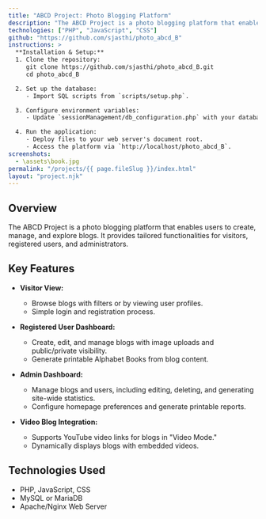 ```yaml
---
title: "ABCD Project: Photo Blogging Platform"
description: "The ABCD Project is a photo blogging platform that enables users to create, manage, and explore blogs. It provides tailored functionalities for visitors, registered users, and administrators, including advanced blog management, user controls, and dynamic content filtering."
technologies: ["PHP", "JavaScript", "CSS"]
github: "https://github.com/sjasthi/photo_abcd_B"
instructions: >
  **Installation & Setup:**
  1. Clone the repository:
     git clone https://github.com/sjasthi/photo_abcd_B.git
     cd photo_abcd_B

  2. Set up the database:
     - Import SQL scripts from `scripts/setup.php`.

  3. Configure environment variables:
     - Update `sessionManagement/db_configuration.php` with your database credentials.

  4. Run the application:
     - Deploy files to your web server's document root.
     - Access the platform via `http://localhost/photo_abcd_B`.
screenshots:
  - \assets\book.jpg
permalink: "/projects/{{ page.fileSlug }}/index.html"
layout: "project.njk"
---
```


## Overview

The ABCD Project is a photo blogging platform that enables users to create, manage, and explore blogs. It provides tailored functionalities for visitors, registered users, and administrators.

## Key Features

- **Visitor View:**
  - Browse blogs with filters or by viewing user profiles.
  - Simple login and registration process.

- **Registered User Dashboard:**
  - Create, edit, and manage blogs with image uploads and public/private visibility.
  - Generate printable Alphabet Books from blog content.

- **Admin Dashboard:**
  - Manage blogs and users, including editing, deleting, and generating site-wide statistics.
  - Configure homepage preferences and generate printable reports.

- **Video Blog Integration:**
  - Supports YouTube video links for blogs in "Video Mode."
  - Dynamically displays blogs with embedded videos.

## Technologies Used

- PHP, JavaScript, CSS
- MySQL or MariaDB
- Apache/Nginx Web Server
